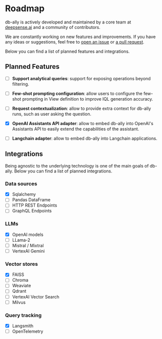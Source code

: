 # Roadmap

db-ally is actively developed and maintained by a core team at [deepsense.ai](deepsense.ai) and a community of contributors.

We are constantly working on new features and improvements.
If you have any ideas or suggestions, feel free to [open an issue](https://github.com/deepsense-ai/db-ally/issues) or [a pull request](https://github.com/deepsense-ai/db-ally/pulls).

Below you can find a list of planned features and integrations.

## Planned Features

- [ ] **Support analytical queries**: support for exposing operations beyond filtering.
- [ ] **Few-shot prompting configuration**: allow users to configure the few-shot prompting in View definition to
    improve IQL generation accuracy.
- [ ] **Request contextualization**: allow to provide extra context for db-ally runs, such as user asking the question.
- [X] **OpenAI Assistants API adapter**: allow to embed db-ally into OpenAI's Assistants API to easily extend the
    capabilities of the assistant.
- [ ] **Langchain adapter**: allow to embed db-ally into Langchain applications.


## Integrations

Being agnostic to the underlying technology is one of the main goals of db-ally.
Below you can find a list of planned integrations.

### Data sources

- [x] Sqlalchemy
- [ ] Pandas DataFrame
- [ ] HTTP REST Endpoints
- [ ] GraphQL Endpoints

### LLMs

- [x] OpenAI models
- [ ] LLama-2
- [ ] Mistral / Mixtral
- [ ] VertexAI Gemini

### Vector stores

- [x] FAISS
- [ ] Chroma
- [ ] Weaviate
- [ ] Qdrant
- [ ] VertexAI Vector Search
- [ ] Milvus

### Query tracking

- [x] Langsmith
- [ ] OpenTelemetry
